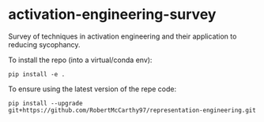 # activation-engineering-survey
Survey of techniques in activation engineering and their application to reducing sycophancy.

To install the repo (into a virtual/conda env):

```
pip install -e .
```

To ensure using the latest version of the repe code:

```
pip install --upgrade git+https://github.com/RobertMcCarthy97/representation-engineering.git
```
